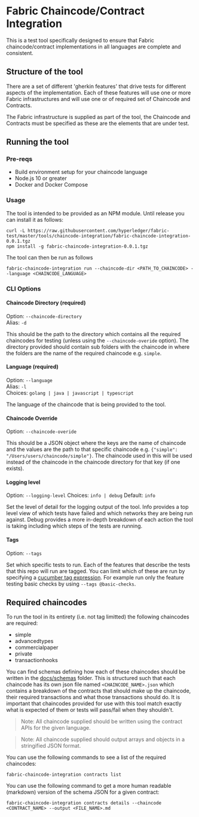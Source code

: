 # Fabric Chaincode/Contract Integration

This is a test tool specifically designed to ensure that Fabric chaincode/contract implementations in all languages are complete and consistent.

## Structure of the tool

There are a set of different 'gherkin features' that drive tests for different aspects of the implementation. Each of these features will use one or more Fabric infrastructures and will use one or of required set of Chaincode and Contracts.

The Fabric infrastructure is supplied as part of the tool, the Chaincode and Contracts must be specified as these are the elements that are under test.

## Running the tool
### Pre-reqs

- Build environment setup for your chaincode language
- Node.js 10 or greater
- Docker and Docker Compose

### Usage
The tool is intended to be provided as an NPM module. Until release you can install it as follows:

```
curl -L https://raw.githubusercontent.com/hyperledger/fabric-test/master/tools/chaincode-integration/fabric-chaincode-integration-0.0.1.tgz
npm install -g fabric-chaincode-integration-0.0.1.tgz
```

The tool can then be run as follows

```
fabric-chaincode-integration run --chaincode-dir <PATH_TO_CHAINCODE> --language <CHAINCODE_LANGUAGE>
```

### CLI Options
#### Chaincode Directory (required)
Option: `--chaincode-directory`  
Alias: `-d`  

This should be the path to the directory which contains all the required chaincodes for testing (unless using the `--chaincode-overide` option). The directory provided should contain sub folders with the chaincode in where the folders are the name of the required chaincode e.g. `simple`.

#### Language (required)
Option: `--language`  
Alias: `-l`  
Choices: `golang | java | javascript | typescript`

The language of the chaincode that is being provided to the tool.

#### Chaincode Override
Option: `--chaincode-overide`

This should be a JSON object where the keys are the name of chaincode and the values are the path to that specific chaincode e.g. `{"simple": "/Users/users/chaincode/simple"}`. The chaincode used in this will be used instead of the chaincode in the chaincode directory for that key (if one exists).

#### Logging level
Option: `--logging-level`
Choices: `info | debug`
Default: `info`

Set the level of detail for the logging output of the tool. Info provides a top level view of which tests have failed and which networks they are being run against. Debug provides a more in-depth breakdown of each action the tool is taking including which steps of the tests are running.

#### Tags
Option: `--tags`

Set which specific tests to run. Each of the features that describe the tests that this repo will run are tagged. You can limit which of these are run by specifying a [cucumber tag expression](https://cucumber.io/docs/cucumber/api/#tag-expressions). For example run only the feature testing basic checks by using `--tags @basic-checks`. 

## Required chaincodes
To run the tool in its entirety (i.e. not tag limitted) the following chaincodes are required:
- simple
- advancedtypes
- commercialpaper
- private
- transactionhooks

You can find schemas defining how each of these chaincodes should be written in the [docs/schemas](./docs/schemas) folder. This is structured such that each chaincode has its own json file named `<CHAINCODE_NAME>.json` which contains a breakdown of the contracts that should make up the chaincode, their required transactions and what those transactions should do. It is important that chaincodes provided for use with this tool match exactly what is expected of them or tests will pass/fail when they shouldn't.

> Note: All chaincode supplied should be written using the contract APIs for the given language.

> Note: All chaincode supplied should output arrays and objects in a stringified JSON format.

You can use the following commands to see a list of the required chaincodes:

```
fabric-chaincode-integration contracts list
```

You can use the following command to get a more human readable (markdown) version of the schema JSON for a given contract:

```
fabric-chaincode-integration contracts details --chaincode <CONTRACT_NAME> --output <FILE_NAME>.md
```